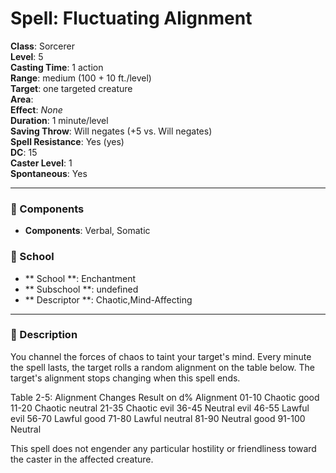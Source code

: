 
# Spell: Fluctuating Alignment
**Class**: Sorcerer  
**Level**: 5  
**Casting Time**: 1 action  
**Range**: medium (100 + 10 ft./level)  
**Target**: one targeted creature  
**Area**:   
**Effect**: _None_  
**Duration**: 1 minute/level  
**Saving Throw**: Will negates (+5 vs. Will negates)  
**Spell Resistance**: Yes (yes)  
**DC**: 15  
**Caster Level**: 1  
**Spontaneous**: Yes

---

### 🔮 Components
- **Components**: Verbal, Somatic

### 🏫 School
- ** School **: Enchantment
- ** Subschool **: undefined
- ** Descriptor **: Chaotic,Mind-Affecting
---

### 📜 Description
You channel the forces of chaos to taint your target's mind. Every minute the spell lasts, the target rolls a random alignment on the table below. The target's alignment stops changing when this spell ends.

Table 2-5: Alignment Changes
Result on d%  Alignment 
01-10              Chaotic good
11-20              Chaotic neutral
21-35              Chaotic evil
36-45              Neutral evil 
46-55              Lawful evil 
56-70             Lawful good 
71-80             Lawful neutral 
81-90             Neutral good 
91-100           Neutral

This spell does not engender any particular hostility or friendliness toward the caster in the affected creature.
